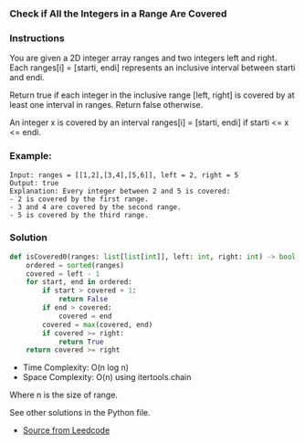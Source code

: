 ### Check if All the Integers in a Range Are Covered

### Instructions

You are given a 2D integer array ranges and two integers left and right. Each ranges[i] = [starti, endi] represents an inclusive interval between starti and endi.

Return true if each integer in the inclusive range [left, right] is covered by at least one interval in ranges. Return false otherwise.

An integer x is covered by an interval ranges[i] = [starti, endi] if starti <= x <= endi.


### Example:

```
Input: ranges = [[1,2],[3,4],[5,6]], left = 2, right = 5
Output: true
Explanation: Every integer between 2 and 5 is covered:
- 2 is covered by the first range.
- 3 and 4 are covered by the second range.
- 5 is covered by the third range.
```

### Solution

```py
def isCovered0(ranges: list[list[int]], left: int, right: int) -> bool:  
    ordered = sorted(ranges)
    covered = left - 1
    for start, end in ordered:
        if start > covered + 1:
            return False
        if end > covered:
            covered = end
        covered = max(covered, end)
        if covered >= right:
            return True
    return covered >= right
```
* Time Complexity: O(n log n)
* Space Complexity: O(n) using itertools.chain

Where n is the size of range.

See other solutions in the Python file.


* [Source from Leedcode](https://leetcode.com/problems/check-if-all-the-integers-in-a-range-are-covered/)





































